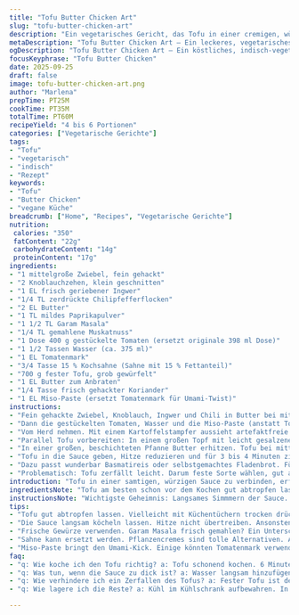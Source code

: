 ```yaml
---
title: "Tofu Butter Chicken Art"
slug: "tofu-butter-chicken-art"
description: "Ein vegetarisches Gericht, das Tofu in einer cremigen, würzigen Sauce zubereitet, inspiriert vom klassischen Butter Chicken. Verwendet leicht angepasste Gewürzanteile, um die Balance zwischen Schärfe und Tiefe zu verändern. Die Zubereitung konzentriert sich auf die richtige Textur von Tofu durch Vorkochen, das effiziente Anrösten und das feine Pürieren der Sauce für samtige Konsistenz. Perfekt zu Reis oder naanähnlichem Fladenbrot."
metaDescription: "Tofu Butter Chicken Art – Ein leckeres, vegetarisches Gericht mit Tofu in einer cremigen, würzigen Sauce inspiriert von Butter Chicken"
ogDescription: "Tofu Butter Chicken Art – Ein köstliches, indisch-vegetarisches Rezept mit Tofu und einer cremigen Sauce, perfekt zu Reis oder Fladenbrot"
focusKeyphrase: "Tofu Butter Chicken"
date: 2025-09-25
draft: false
image: tofu-butter-chicken-art.png
author: "Marlena"
prepTime: PT25M
cookTime: PT35M
totalTime: PT60M
recipeYield: "4 bis 6 Portionen"
categories: ["Vegetarische Gerichte"]
tags:
- "Tofu"
- "vegetarisch"
- "indisch"
- "Rezept"
keywords:
- "Tofu"
- "Butter Chicken"
- "vegane Küche"
breadcrumb: ["Home", "Recipes", "Vegetarische Gerichte"]
nutrition: 
 calories: "350"
 fatContent: "22g"
 carbohydrateContent: "14g"
 proteinContent: "17g"
ingredients:
- "1 mittelgroße Zwiebel, fein gehackt"
- "2 Knoblauchzehen, klein geschnitten"
- "1 EL frisch geriebener Ingwer"
- "1/4 TL zerdrückte Chilipfefferflocken"
- "2 EL Butter"
- "1 TL mildes Paprikapulver"
- "1 1/2 TL Garam Masala"
- "1/4 TL gemahlene Muskatnuss"
- "1 Dose 400 g gestückelte Tomaten (ersetzt originale 398 ml Dose)"
- "1 1/2 Tassen Wasser (ca. 375 ml)"
- "1 EL Tomatenmark"
- "3/4 Tasse 15 % Kochsahne (Sahne mit 15 % Fettanteil)"
- "700 g fester Tofu, grob gewürfelt"
- "1 EL Butter zum Anbraten"
- "1/4 Tasse frisch gehackter Koriander"
- "1 EL Miso-Paste (ersetzt Tomatenmark für Umami-Twist)"
instructions:
- "Fein gehackte Zwiebel, Knoblauch, Ingwer und Chili in Butter bei mittlerer Hitze anschwitzen. Nicht zu braun werden lassen; darf glasig und duftig werden, spätestens wenn die Zwiebel zu schrumpfen beginnt, rein mit den Gewürzen. Paprika, Garam Masala, Muskat zugeben. Kurz mitrösten, etwa 60 Sekunden, bis es eben anfängt zu duften — zu starker Hitze vermeiden, sonst bitter."
- "Dann die gestückelten Tomaten, Wasser und die Miso-Paste (anstatt Tomatenmark) einrühren, gut vermischen. Die Wendung mit Miso gibt eine warme, herzhafte Tiefe. Aufkochen lassen, dann Hitze reduzieren, so dass es simmert und nicht sprudelt. Rund 17 Minuten simmern; gelegentlich rühren. Die Sauce dickt langsam ein, die Säure der Tomaten verfliegt. Wenn sie zu dick wird, mit etwas Wasser strecken – lieber flüssiger, als zu matschig."
- "Vom Herd nehmen. Mit einem Kartoffelstampfer aussieht artefaktfreie Sauce grob zerdrücken - nicht komplett pürieren, Texturzählung macht’s aus. Dann Sahne unterrühren. Ein letztes sanftes Köcheln für maximal 6 Minuten, damit alles verbindet und rund wird. Mit Salz und Pfeffer abschmecken. Hier probiere ich immer, denn je nachdem wie sauer die Dosentomaten sind, variiert die Menge."
- "Parallel Tofu vorbereiten: In einem großen Topf mit leicht gesalzenem Wasser kurz kochen, etwa 6 Minuten. Ziel: überschüssige Feuchtigkeit und ein bisschen Bitterkeit raus, kein Totkochen. Danach auf Küchenpapier abtropfen lassen. Zu feuchten Tofu bringt nur Pampe im Gericht, trocken und zärtlich soll er sein."
- "In einer großen, beschichteten Pfanne Butter erhitzen. Tofu bei mittelhoher Hitze scharf anbraten. Dabei nicht zu oft wenden, damit sich eine schöne Kruste bildet. Wenn die Würfel goldbraun und knusprig an den Kanten sind, Fertig."
- "Tofu in die Sauce geben, Hitze reduzieren und für 3 bis 4 Minuten ziehen lassen. Das Aromenspiel hier ist essentiell: Tofu nimmt Geschmack auf, bleibt aber Texturwunder. Ganz am Ende den frischen Koriander darüberstreuen. Das Korianderaroma frischt die ganze Schärfe und Schwere der Sauce auf."
- "Dazu passt wunderbar Basmatireis oder selbstgemachtes Fladenbrot. Für den Fall, dass man keinen frischen Koriander hat, Petersilie geht zur Not, aber verpasst das helle Aroma. Und wer es cremiger mag, kann am Schluss noch einen Löffel Joghurt unterrühren, gibt auch subtile Säure. Alternativ empfehle ich auch geröstete Mandelsplitter als Topping, falls keine Allergien."
- "Problematisch: Tofu zerfällt leicht. Darum feste Sorte wählen, gut abtropfen, nicht zu oft wenden. Gewürze nicht zu lange anrösten, sonst bitter. Die Sauce nicht ohne Sahne reduzieren, sonst wird’s säuerlich scharf statt mild. Miso gibt Umami, kann Tomatenmark ersetzen – mein Favorit, wenn’s schnell gehen soll und man was Besonderes sucht."
introduction: "Tofu in einer samtigen, würzigen Sauce zu verbinden, erfordert Aufmerksamkeit für Details, die oft unterschätzt werden. Es geht nicht nur um Gewürze, sondern wie man die Zutaten schichtet — die richtige Hitze, die Texturen, die Zeit. Mit Miso statt Tomatenmark bekommt das Gericht mehr Tiefe und ein leichtes Umami-Spiel, das lange im Gedächtnis bleibt. Statt direktem Pürieren lieber grober Stampfer, um noch etwas Biss zu behalten und visuelle Struktur zu bewahren. Vorkochen des Tofus ist ein Schritt, den ich manch einer überspringt — falscher Fehler, sonst wird’s matschig. Butter sorgt für cremige Umhüllung, aber nicht übertreiben, sonst wird’s schwer."
ingredientsNote: "Tofu am besten schon vor dem Kochen gut abtropfen lassen, eventuell mit Küchentüchern trocken drücken. Für Gewürze empfehle ich frische, möglichst ganze und frisch gemahlen, besonders den Garam Masala. Frischer Ingwer zum Reiben bringt mehr Aroma als Ingwerpulver. Statt Butter ginge auch Ghee oder neutrales Öl, Butter gibt aber Geschmack. Miso-Paste als Ersatz für Tomatenmark bringt Umami-Kick und macht die Sauce weniger säuerlich. Die Sahne können Sie je nach Diätrestriktionen austauschen, Pflanzencremes funktionieren, achten auf Konsistenz. Frischer Koriander muss zum Schluss, sonst verliert er Aroma."
instructionsNote: "Wichtigste Geheimnis: Langsames Simmmern der Sauce. Zu viel Hitze zerreißt die Cremigkeit. Rühren nicht vergessen, vor allem wenn beim Reduzieren – klumpt die Sauce schnell. Das Pürieren mit Kartoffelstampfer erlaubt Textur zu bewahren, nicht mit Hochleistungsmixer zerschießen. Tofu-Festigkeit testen vor dem Kochen, wenn er brüchig ist, lieber länger abtropfen. Beim Anbraten Butter nicht zu heiß, sonst verbrennt sie schneller und hinterlässt Bitterkeit. Koriander zuletzt, denn durch Dampf verliert er frisch-grüne Note. Wenn Sauce zu dünn, Paste oder Sahne vorsichtig dosieren. Ein bisschen Zitronensaft könnte notfalls die Balance retten."
tips:
- "Tofu gut abtropfen lassen. Vielleicht mit Küchentüchern trocken drücken. Klumpen oder Wasser im Gericht? Nein danke. Fester Tofu ist ein Muss. Sonst zerfällt er."
- "Die Sauce langsam köcheln lassen. Hitze nicht übertreiben. Ansonsten wird sie klumpig und verliert die Cremigkeit. Rühren ist wichtig. Vor allem beim Reduzieren."
- "Frische Gewürze verwenden. Garam Masala frisch gemahlen? Ein Unterschied wie Tag und Nacht. Paprika und Muskat in kleinen Mengen. Zu viel macht bitter."
- "Sahne kann ersetzt werden. Pflanzencremes sind tolle Alternativen. Achte auf den Fettanteil. Zu wenig oder zu viel verändert die Konsistenz. Am Ende testen."
- "Miso-Paste bringt den Umami-Kick. Einige könnten Tomatenmark verwenden, aber Miso ist intensiver. Ein Löffel mehr macht die Sauce fülliger. Einfach ausprobieren."
faq:
- "q: Wie koche ich den Tofu richtig? a: Tofu schonend kochen. 6 Minuten in leicht gesalzenem Wasser. Nicht zu lange. Wässeriger oder bitter? Besser nicht."
- "q: Was tun, wenn die Sauce zu dick ist? a: Wasser langsam hinzufügen. Nur ein bisschen. Sonst schmeckt es wässrig. Bei der Tomatensauce immer vorsichtig sein."
- "q: Wie verhindere ich ein Zerfallen des Tofus? a: Fester Tofu ist der Schlüssel. Gut abtropfen. Neben zu viel Hitze ist auch ständiges Wenden tabu."
- "q: Wie lagere ich die Reste? a: Kühl im Kühlschrank aufbewahren. In einem luftdichten Behälter geht es gut. Aber nicht länger als zwei Tage. Aufwärmen, ohne zu überkochen."

---
```

